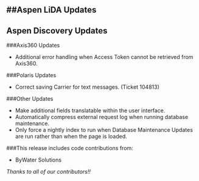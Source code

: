 ##Aspen LiDA Updates
- 

## Aspen Discovery Updates

###Axis360 Updates
- Additional error handling when Access Token cannot be retrieved from Axis360.

###Polaris Updates
- Correct saving Carrier for text messages. (Ticket 104813)

###Other Updates
- Make additional fields translatable within the user interface.
- Automatically compress external request log when running database maintenance. 
- Only force a nightly index to run when Database Maintenance Updates are run rather than when the page is loaded.   

###This release includes code contributions from:
- ByWater Solutions

_Thanks to all of our contributors!!_